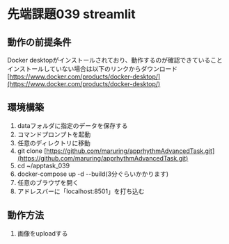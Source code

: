 # 先端課題039 streamlit

## 動作の前提条件
Docker desktopがインストールされており、動作するのが確認できていること
インストールしていない場合は以下のリンクからダウンロード
[https://www.docker.com/products/docker-desktop/](https://www.docker.com/products/docker-desktop/)

## 環境構築
1. dataフォルダに指定のデータを保存する
2. コマンドプロンプトを起動
3. 任意のディレクトリに移動
4. git clone [https://github.com/maruring/apprhythmAdvancedTask.git](https://github.com/maruring/apprhythmAdvancedTask.git)
5. cd ~/apptask_039
6. docker-compose up -d --build(3分ぐらいかかります)
7. 任意のブラウザを開く
8. アドレスバーに「localhost:8501」を打ち込む

## 動作方法
1. 画像をuploadする